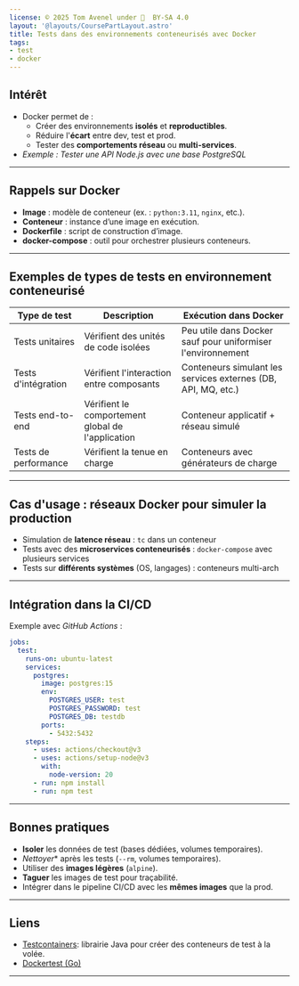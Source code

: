 ```yaml
---
license: © 2025 Tom Avenel under 󰵫  BY-SA 4.0
layout: '@layouts/CoursePartLayout.astro'
title: Tests dans des environnements conteneurisés avec Docker
tags:
- test
- docker
---
```


## Intérêt

- Docker permet de :
  - Créer des environnements **isolés** et **reproductibles**.
  - Réduire l'**écart** entre dev, test et prod.
  - Tester des **comportements réseau** ou **multi-services**.
- _Exemple : Tester une API Node.js avec une base PostgreSQL_

---

## Rappels sur Docker

- **Image** : modèle de conteneur (ex. : `python:3.11`, `nginx`, etc.).
- **Conteneur** : instance d’une image en exécution.
- **Dockerfile** : script de construction d’image.
- **docker-compose** : outil pour orchestrer plusieurs conteneurs.

---

## Exemples de types de tests en environnement conteneurisé

| Type de test         | Description | Exécution dans Docker |
|----------------------|-------------|------------------------|
| Tests unitaires      | Vérifient des unités de code isolées | Peu utile dans Docker sauf pour uniformiser l'environnement |
| Tests d'intégration  | Vérifient l'interaction entre composants | Conteneurs simulant les services externes (DB, API, MQ, etc.) |
| Tests end-to-end     | Vérifient le comportement global de l'application | Conteneur applicatif + réseau simulé |
| Tests de performance | Vérifient la tenue en charge | Conteneurs avec générateurs de charge |

---

## Cas d'usage : réseaux Docker pour simuler la production

- Simulation de **latence réseau** : `tc` dans un conteneur
- Tests avec des **microservices conteneurisés** : `docker-compose` avec plusieurs services
- Tests sur **différents systèmes** (OS, langages) : conteneurs multi-arch

---

## Intégration dans la CI/CD

Exemple avec _GitHub Actions_ :

```yaml
jobs:
  test:
    runs-on: ubuntu-latest
    services:
      postgres:
        image: postgres:15
        env:
          POSTGRES_USER: test
          POSTGRES_PASSWORD: test
          POSTGRES_DB: testdb
        ports:
          - 5432:5432
    steps:
      - uses: actions/checkout@v3
      - uses: actions/setup-node@v3
        with:
          node-version: 20
      - run: npm install
      - run: npm test
```

---

## Bonnes pratiques

- **Isoler** les données de test (bases dédiées, volumes temporaires).
- *Nettoyer** après les tests (`--rm`, volumes temporaires).
- Utiliser des **images légères** (`alpine`).
- **Taguer** les images de test pour traçabilité.
- Intégrer dans le pipeline CI/CD avec les **mêmes images** que la prod.

---

## Liens

* [Testcontainers](https://www.testcontainers.org/): librairie Java pour créer des conteneurs de test à la volée.
* [Dockertest (Go)](https://github.com/ory/dockertest)

---


